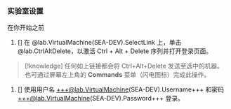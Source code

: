 ### 实验室设置
在你开始之前
1. [] 在 @lab.VirtualMachine(SEA-DEV).SelectLink 上，单击 @lab.CtrlAltDelete，以激活 Ctrl + Alt + Delete 序列并打开登录页面。
>[!knowledge] 任何如上链接都会将 Ctrl+Alt+Delete 发送至选中的机器。也可通过屏幕左上角的 **Commands** 菜单（闪电图标）完成此操作。

1. [] 使用用户名 +++@lab.VirtualMachine(SEA-DEV).Username+++ 和密码 +++@lab.VirtualMachine(SEA-DEV).Password+++ 登录。
